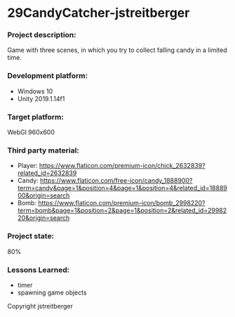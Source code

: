 # 29CandyCatcher-jstreitberger

### Project description:
Game with three scenes, in which you try to collect falling candy in a limited time. 

### Development platform:
+ Windows 10
+ Unity 2019.1.14f1

### Target platform:
WebGl 960x600

### Third party material:
+ Player: https://www.flaticon.com/premium-icon/chick_2632839?related_id=2632839
+ Candy: https://www.flaticon.com/free-icon/candy_1888900?term=candy&page=1&position=4&page=1&position=4&related_id=1888900&origin=search
+ Bomb: https://www.flaticon.com/premium-icon/bomb_2998220?term=bomb&page=1&position=2&page=1&position=2&related_id=2998220&origin=search

### Project state:
80%

### Lessons Learned:
+ timer
+ spawning game objects

Copyright jstreitberger